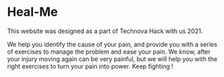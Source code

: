 # Heal-Me
This website was designed as a part of Technova Hack with us 2021.

We help you identify the cause of your pain, and provide you with a series of exercises to manage the problem and ease your pain. We know, after your injury moving again can be very painful, but we will help you with the right exercises to turn your pain into power. Keep fighting !


